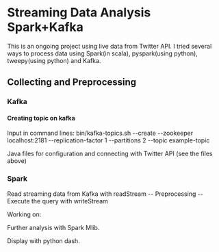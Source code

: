 # Streaming Data Analysis Spark+Kafka

This is an ongoing project using live data from Twitter API. I tried several ways to process data using Spark(in scala), pyspark(using python), tweepy(using python) and Kafka.

## Collecting and Preprocessing 
### Kafka
#### Creating topic on kafka
Input in command lines:
bin/kafka-topics.sh --create --zookeeper localhost:2181 --replication-factor 1 --partitions 2 --topic example-topic

Java files for configuration and connecting with Twitter API (see the files above)

### Spark
Read streaming data from Kafka with readStream -- Preprocessing -- Execute the query with writeStream


Working on: 

  Further analysis with Spark Mlib.
  
  Display with python dash.
